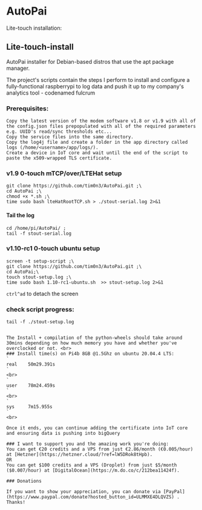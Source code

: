 # AutoPai
Lite-touch installation:

## Lite-touch-install
AutoPai installer for Debian-based distros that use the apt package manager.

The project's scripts contain the steps I perform to install and configure a fully-functional raspberrypi to log data and push it up to my company's analytics tool - codenamed fulcrum

### Prerequisites:
```
Copy the latest version of the modem software v1.8 or v1.9 with all of the config.json files prepopulated with all of the required parameters e.g. UUID's read/sync thresholds etc...
Copy the service files into the same directory.
Copy the log4j file and create a folder in the app directory called logs (/home/<username>/app/logs/).
Create a device in IoT core and wait until the end of the script to paste the x509-wrapped TLS certificate.
```

### v1.9 0-touch mTCP/over/LTEHat setup
```
git clone https://github.com/tim0n3/AutoPai.git ;\
cd AutoPai ;\
chmod +x *.sh ;\
time sudo bash lteHatRootTCP.sh > ./stout-serial.log 2>&1
```
#### Tail the log
```
cd /home/pi/AutoPai/ ;
tail -f stout-serial.log
```

### v1.10-rc1 0-touch ubuntu setup
```
screen -t setup-script ;\
git clone https://github.com/tim0n3/AutoPai.git ;\
cd AutoPai;\
touch stout-setup.log ;\
time sudo bash 1.10-rc1-ubuntu.sh  >> stout-setup.log 2>&1 
```

`ctrl^ad` to detach the screen
### check script progress:
```
tail -f ./stout-setup.log


The Install + compilation of the python-wheels should take around 30mins depending on how much memory you have and whether you've overclocked or not. <br>
### Install time(s) on Pi4b 8GB @1.5Ghz on ubuntu 20.04.4 LTS:
`
real    50m29.391s
`
<br>
`
user    78m24.459s
`
<br>
`
sys     7m15.955s
`
<br>

Once it ends, you can continue adding the certificate into IoT core and ensuring data is pushing into bigQuery

### I want to support you and the amazing work you're doing:
You can get €20 credits and a VPS from just €2.86/month (€0.005/hour) at [Hetzner](https://hetzner.cloud/?ref=lW5DRok8tHpb).
OR
You can get $100 credits and a VPS (Droplet) from just $5/month ($0.007/hour) at [DigitalOcean](https://m.do.co/c/212bea11424f).

### Donations

If you want to show your appreciation, you can donate via [PayPal](https://www.paypal.com/donate?hosted_button_id=ULMMXE4DLQVZS) . Thanks!
